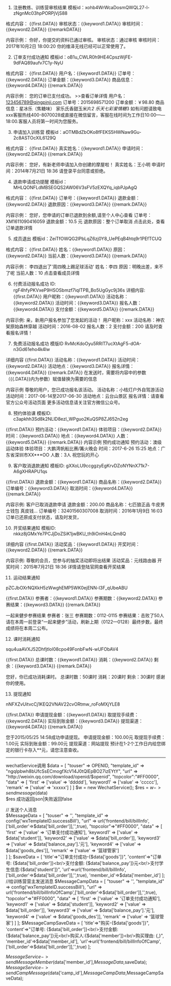 1. 注册教练、训练营审核结果
模板id：xohb4WrWcaDosmQWQL27-l-zNgnMc03hpPORPjVjS88

格式内容：
{{first.DATA}}
审核状态：{{keyword1.DATA}}
审核时间：{{keyword2.DATA}}
{{remarkDATA}}

内容示例：
你好，你提交的资料已通过审核。
审核状态：通过审核
审核时间：2017年10月2日 18:00:20
你的维泽无线已经可以正常使用了。

2. 订单支付成功通知
模板id：oB1u_CWLR0h9HE4CpszWjFE-9dFAQ89aufv7C1y-NyU

格式内容：
{{first.DATA}}
用户名：{{keyword1.DATA}}
订单号：{{keyword2.DATA}}
订单金额：{{keyword3.DATA}}
商品信息：{{keyword4.DATA}}
{{remark.DATA}}

内容示例：
您的订单已支付成功。 &gt;&gt;查看订单详情
用户名：123456789@qingpinji.com
订单号：2015698571200
订单金额：￥98.80
商品信息：星冰乐（焦糖味）  家乐氏香甜玉米片*2  乐天七彩爱情糖*3
如有问题请致电xxx客服热线400-8070028或直接在微信留言，客服在线时间为工作日10:00——18:00.客服人员将第一时间为您服务。

3. 申请加入训练营
模板id：aOTMBdZbOKo8fFEKS5HWNaw9Gu-2c8ASTOcXlL6129Q

格式内容：
{{first.DATA}}
真实姓名：{{keyword1.DATA}}
申请时间：{{keyword2.DATA}}
{{remark.DATA}}

内容示例：
您好，有新老师申请加入你创建的摩屋啦！
真实姓名：王小明
申请时间：2014年7月21日 18:36
请登录平台同意或拒绝。

4. 退款申请成功提醒
模板id：MHLQONFLdMBSEGQS2AW06V3sFV5zEXQYq_iqbPJpAgQ

格式内容：
{{first.DATA}}
订单号：{{keyword1.DATA}}
退款金额：{{keyword2.DATA}}
退款原因：{{keyword3.DATA}}
{{remark.DATA}}

内容示例：
您好，您申请的订单已退款到余额,请至个人中心查看
订单号：XM1611090416059
退款金额：10.5 元
退款原因：整个订单取消
点击此处，查看订单退款详情

5. 成员退出
模板id：ZeiTfOWQG2lPbLqZ6zj0Y8_UePEqB4htq9r1PEfTCUQ

格式内容：
{{first.DATA}}
姓名：{{keyword1.DATA}}
原因：{{keyword2.DATA}}
当前人数：{{keyword3.DATA}}
{{remark.DATA}}

内容示例：
李四退出了&#39;周四晚上踢足球活动&#39;
姓名：李四
原因：明晚出差，来不了呢
当前人数：10
点击查看成员详情


6. 付费活动报名成功
ID:
rgF4hfyPKVxeP9HSOSbmzf7iqITPB_Bo5UgGyc9j36s
详细内容:
{{first.DATA}}
用户昵称：{{keyword1.DATA}}
活动名称：{{keyword2.DATA}}
活动时间：{{keyword3.DATA}}
报名人数：{{keyword4.DATA}}
支付金额：{{keyword5.DATA}}
{{remark.DATA}}

内容示例:
亲，新用户报名参加了您发起的活动！
用户昵称：xxx
活动名称：神农架原始森林穿越
活动时间：2016-08-02
报名人数：2
支付金额：200
请及时查看报名详情！

7. 免费活动报名成功
模版ID
RvMcKdoOyu5RRlT7ucXtAgF5-dOA-n3Gd61eho4k4lw

详细内容
{{first.DATA}}
活动名称：{{keyword1.DATA}}
活动时间：{{keyword2.DATA}}
活动地点：{{keyword3.DATA}}
报名详情：{{keyword4.DATA}}
{{remark.DATA}}
在发送时，需要将内容中的参数（{{.DATA}}内为参数）赋值替换为需要的信息

内容示例
尊敬的用户，您已成功报名该活动。
活动名称：小桔灯户外自驾游活动
活动时间：2017-06-14至2017-06-30
活动地点：云台山景区
报名详情：请查看官方公众号活动页面
更多活动信息请关注官方微信公众号。

8. 预约体验课
模板ID:
c3apkhh3Sd8k2NLlD8ezl_WPguo2KuQSP8ZJ652n2eg

{{first.DATA}}
预约活动：{{keyword1.DATA}}
体验项目：{{keyword2.DATA}}
时间：{{keyword3.DATA}}
地点：{{keyword4.DATA}}
人数：{{keyword5.DATA}}
{{remark.DATA}}
内容示例
预约成功通知
预约活动：澳级运动体验
体验项目：大鹏湾帆船比赛/篝火晚会
时间：2017-6-26 15:25
地点：广东省深圳市XX***OO
人数：3人
祝您玩的开心




9. 客户取消退款通知
模板ID:
gXXoLU9ccggzyEgKrvDZoNYNnX71k7-A6gXHRAPU1qs

{{first.DATA}}
退款金额：{{keyword1.DATA}}
商品名称：{{keyword2.DATA}}
订单编号：{{keyword3.DATA}}
取消时间：{{keyword4.DATA}}
{{remark.DATA}}

内容示例:
客户已取消退款申请
退款金额：200.00
商品名称：七匹狼正品 牛皮男士钱包 真皮钱…
订单编号：32401560307008
取消时间：2016年1月9日 16:03
订单已还原成支付状态，请及时发货，



10. 开奖结果通知
模板ID:
nkkz8jGMxYe7PCJjDoZSiK1jwBKU_th9iOnH4nLQm8Q

详细内容
{{first.DATA}}
活动奖品：{{keyword1.DATA}}
开奖时间：{{keyword2.DATA}}
{{remark.DATA}}

内容示例:
尊敬的会员，您参与的抽奖活动即将出结果
活动奖品：元线路由器
开奖时间：2015年7月21日 18:36
详情请登陆官网查看开奖结果



11. 运动结果通知

pZCJbOXrNQXkH5zWwghEMP5WK0ejENN-l3F_qUbeABU

{{first.DATA}}
参赛者：{{keyword1.DATA}}
参赛期数：{{keyword2.DATA}}
参赛结果：{{keyword3.DATA}}
{{remark.DATA}}


一起来健步参赛结果
参赛者：张三
参赛期数：0112-0115
参赛结果：击败了50人
请在本周一前登录“一起来健步”活动，刷新上期（0122—0128）最终步数，最终成绩将在本周二公布。





12. 课时消耗通知

squ4uaAVXJ52Dhfjtlol08cpo49FonbFwN-wUFObAV4

{{first.DATA}}
总课时数：{{keyword1.DATA}}
消耗：{{keyword2.DATA}}
剩余：{{keyword3.DATA}}
{{remark.DATA}}


您好，你已成功消耗课时。
总课时数：50课时
消耗：20课时
剩余：30课时
感谢你的使用。



13. 提现通知

nNFXZvUitvcCj1KEQ2VNAV22cvORtmw_roFoMXjYLE8

{{first.DATA}}
申请提现金额：{{keyword1.DATA}}
取提现手续费：{{keyword2.DATA}}
实际到账金额：{{keyword3.DATA}}
提现渠道：{{keyword4.DATA}}
{{remark.DATA}}

您于2015/05/25 14:58成功申请提现。
申请提现金额：100.00元
取提现手续费：1.00元
实际到账金额：99.00元
提现渠道：网站提现
预计在1-2个工作日内给您绑定的银行卡存入**元，请您注意查收。






***
wechatService调用
$data = [
	"touser" => OPENID,
	"template_id" => "ngqIpbwh8bUfcSsECmogfXcV14J0tQlEpBO27izEYtY",
	"url" => "http://weixin.qq.com/download/openid/$openid",
	"topcolor":"#FF0000",
	"data" => [
		'first' => ['value' => 'ddddd'],
		'keyword1' => ['value' => 'ccccc'],
		'remark' => ['value' => 'xxxxx']
	]
]
$w = new WechatService();
$res = $w->sendmessage($data)			
$res 成功返回json|失败返回false




// 发送个人消息           
$MessageData = [
    "touser" => '',
    "template_id" => config('wxTemplateID.successBill'),
    "url" => url('frontend/bill/billInfo',['bill_order'=>$data['bill_order']],'',true),
    "topcolor"=>"#FF0000",
    "data" => [
        'first' => ['value' => '订单支付成功通知'],
        'keyword1' => ['value' => $data['student']],
        'keyword2' => ['value' => $data['bill_order']],
        'keyword3' => ['value' => $data['balance_pay'].'元'],
        'keyword4' => ['value' => $data['goods_des']],
        'remark' => ['value' => '篮球管家']                                 
    ]
];
$saveData = [
                'title'=>"订单支付成功-{$data['goods']}",
                'content'=>"订单号: {$data['bill_order']}<br/>支付金额: {$data['balance_pay']}元<br/>支付学生信息:{$data['student']}",
                'url'=>url('frontend/bill/billInfo',['bill_order'=>$data['bill_order']],'',true),
                'member_id'=>$data['member_id']
            ];
//给训练营营主发送消息
$MessageCampData = [
    "touser" => '',
    "template_id" => config('wxTemplateID.successBill'),
    "url" => url('frontend/bill/billInfoOfCamp',['bill_order'=>$data['bill_order']],'',true),
    "topcolor"=>"#FF0000",
    "data" => [
        'first' => ['value' => '订单支付成功通知'],
        'keyword1' => ['value' => $data['student']],
        'keyword2' => ['value' => $data['bill_order']],
        'keyword3' => ['value' => $data['balance_pay'].'元'],
        'keyword4' => ['value' => $data['goods_des']],
        'remark' => ['value' => '篮球管家']
    ]
];
$MessageCampSaveData = [
    'title'=>"购买-{$data['goods']}",
    'content'=>"订单号: {$data['bill_order']}<br/>支付金额: {$data['balance_pay']}元<br/>购买人:{$data['member']}<br/>购买理由: {,}",
    'member_id'=>$data['member_id'],
    'url'=>url('frontend/bill/billInfoOfCamp',['bill_order'=>$data['bill_order']],'',true)
];



$MessageService->sendMessageMember($data['member_id'],$MessageData,$saveData);
$MessageService->sendCampMessage($data['camp_id'],$MessageCampData,$MessageCampSaveData);